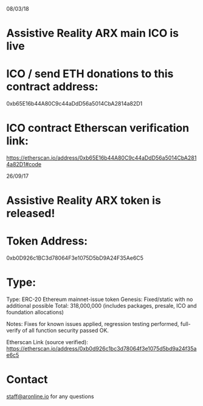 08/03/18
# Assistive Reality ARX main ICO is live
# ICO / send ETH donations to this contract address:
0xb65E16b44A80C9c44aDdD56a5014CbA2814a82D1

# ICO contract Etherscan verification link:
https://etherscan.io/address/0xb65E16b44A80C9c44aDdD56a5014CbA2814a82D1#code

26/09/17
# Assistive Reality ARX token is released!

# Token Address:
0xb0D926c1BC3d78064F3e1075D5bD9A24F35Ae6C5

# Type:
Type: ERC-20 Ethereum mainnet-issue token
Genesis: Fixed/static with no additional possible
Total: 318,000,000 (includes packages, presale, ICO and foundation allocations)

Notes: Fixes for known issues applied, regression testing performed, full-verify of all function security passed OK.

Etherscan Link (source verified):
https://etherscan.io/address/0xb0d926c1bc3d78064f3e1075d5bd9a24f35ae6c5

# Contact
staff@aronline.io for any questions
